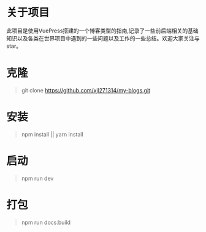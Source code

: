 <!--
 * @Prd: 
 * @Link: 
 * @Author: xjl
 * @Email: xujl@weipaitang.com
 * @Date: 2020-03-05 17:07:01
 * @LastEditors: 
 * @LastEditTime: 2020-03-30 19:12:58
 -->
# 关于项目

此项目是使用VuePress搭建的一个博客类型的指南,记录了一些前后端相关的基础知识以及各类在世界项目中遇到的一些问题以及工作的一些总结。欢迎大家关注与star。


# 克隆
> git clone https://github.com/xjl271314/my-blogs.git

# 安装
> npm install  ||  yarn install

# 启动
> npm run dev

# 打包
> npm run docs:build




